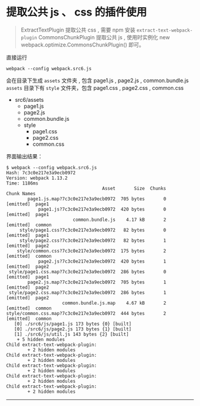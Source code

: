 
# 提取公共 js 、 css 的插件使用

> ExtractTextPlugin 提取公共 css , 需要 npm 安装 `extract-text-webpack-plugin`
> CommonsChunkPlugin 提取公共 js , 使用时实例化 new webpack.optimize.CommonsChunkPlugin() 即可。



直接运行

```
webpack --config webpack.src6.js
```

会在目录下生成 `assets` 文件夹 , 包含 page1.js , page2.js , common.bundle.js
	`assets` 目录下有 `style` 文件夹，包含 page1.css , page2.css , common.css

- src6/assets
	- page1.js
	- page2.js
	- common.bundle.js
	- style
		- page1.css
		- page2.css
		- common.css


界面输出结果：

```
$ webpack --config webpack.src6.js
Hash: 7c3c0e217e3a9ecb0972
Version: webpack 1.13.2
Time: 1186ms
                                    Asset       Size  Chunks             Chunk Names
        page1.js.map?7c3c0e217e3a9ecb0972  705 bytes       0  [emitted]  page1
            page1.js?7c3c0e217e3a9ecb0972  420 bytes       0  [emitted]  page1
                         common.bundle.js    4.17 kB       2  [emitted]  common
     style/page1.css?7c3c0e217e3a9ecb0972   82 bytes       0  [emitted]  page1
     style/page2.css?7c3c0e217e3a9ecb0972   82 bytes       1  [emitted]  page2
    style/common.css?7c3c0e217e3a9ecb0972  175 bytes       2  [emitted]  common
            page2.js?7c3c0e217e3a9ecb0972  420 bytes       1  [emitted]  page2
 style/page1.css.map?7c3c0e217e3a9ecb0972  286 bytes       0  [emitted]  page1
        page2.js.map?7c3c0e217e3a9ecb0972  705 bytes       1  [emitted]  page2
 style/page2.css.map?7c3c0e217e3a9ecb0972  286 bytes       1  [emitted]  page2
                     common.bundle.js.map    4.67 kB       2  [emitted]  common
style/common.css.map?7c3c0e217e3a9ecb0972  444 bytes       2  [emitted]  common
   [0] ./src6/js/page1.js 173 bytes {0} [built]
   [0] ./src6/js/page2.js 173 bytes {1} [built]
   [1] ./src6/js/util.js 143 bytes {2} [built]
    + 5 hidden modules
Child extract-text-webpack-plugin:
        + 2 hidden modules
Child extract-text-webpack-plugin:
        + 2 hidden modules
Child extract-text-webpack-plugin:
        + 2 hidden modules
Child extract-text-webpack-plugin:
        + 2 hidden modules
Child extract-text-webpack-plugin:
        + 2 hidden modules
```

---

